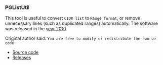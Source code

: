 ### PGListUtil

This tool is useful to convert `CIDR list` to `Range format`, or remove unnecessary lines (such as duplicated ranges) automatically.
The software was released in the [year 2010](https://live28.5ch.net/test/read.cgi/download/1268903774/10).

Original author said: `You are free to modify or redistribute the source code`

- [Source code](src)
- [Releases](releases)